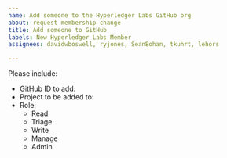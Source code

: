 ```yaml
---
name: Add someone to the Hyperledger Labs GitHub org
about: request membership change
title: Add someone to GitHub
labels: New Hyperledger Labs Member
assignees: davidwboswell, ryjones, SeanBohan, tkuhrt, lehors

---
```


Please include:

* GitHub ID to add: 
* Project to be added to: 
* Role:
	- Read
	- Triage
	- Write
	- Manage
	- Admin
